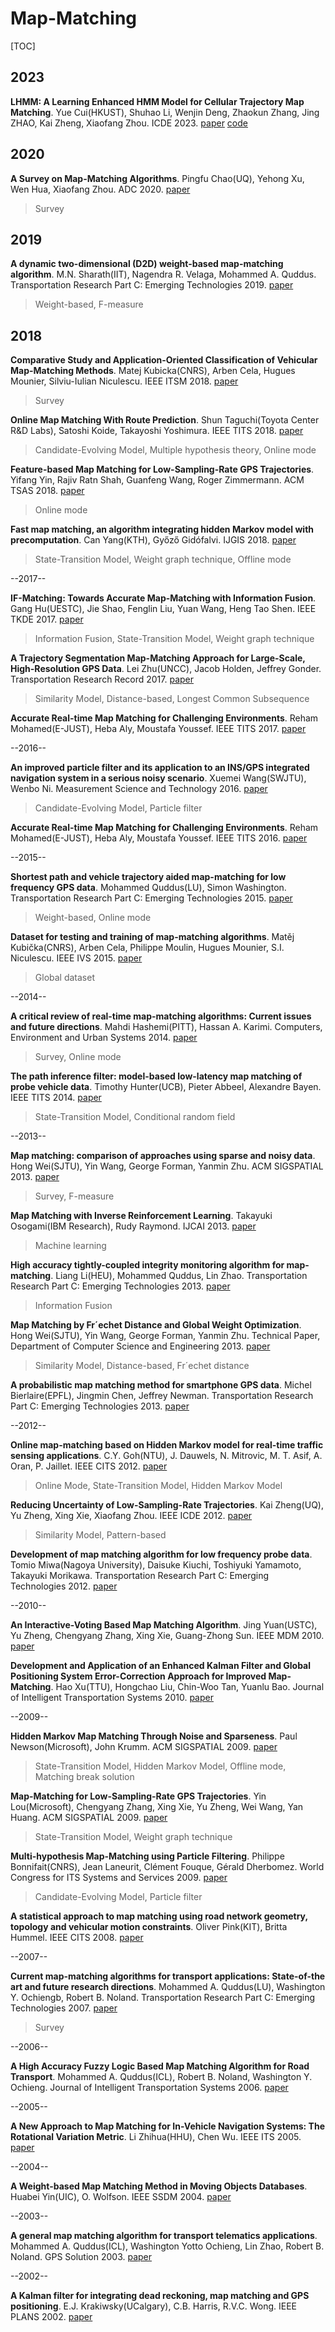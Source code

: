 # Map-Matching

[TOC]



## 2023

**LHMM: A Learning Enhanced HMM Model for Cellular Trajectory Map Matching**. Yue Cui(HKUST), Shuhao Li, Wenjin Deng, Zhaokun Zhang, Jing ZHAO, Kai Zheng, Xiaofang Zhou. ICDE 2023. [paper](https://ieeexplore.ieee.org/document/10184797/) [code](https://github.com/shiweijiezero/LHMM)

## 2020

**A Survey on Map-Matching Algorithms**. Pingfu Chao(UQ), Yehong Xu, Wen Hua, Xiaofang Zhou. ADC 2020. [paper](https://arxiv.org/abs/1910.13065) 

> Survey

## 2019

**A dynamic two-dimensional (D2D) weight-based map-matching algorithm**. M.N. Sharath(IIT), Nagendra R. Velaga, Mohammed A. Quddus. Transportation Research Part C: Emerging Technologies 2019. [paper](https://www.sciencedirect.com/science/article/pii/S0968090X18309525)

> Weight-based, F-measure

## 2018

**Comparative Study and Application-Oriented Classification of Vehicular Map-Matching Methods**. Matej Kubicka(CNRS), Arben Cela, Hugues Mounier, Silviu-Iulian Niculescu. IEEE ITSM 2018. [paper](https://ieeexplore.ieee.org/document/8344804)

> Survey

**Online Map Matching With Route Prediction**. Shun Taguchi(Toyota Center R&D Labs), Satoshi Koide, Takayoshi Yoshimura. IEEE TITS 2018. [paper](https://ieeexplore.ieee.org/document/8319924)

> Candidate-Evolving Model, Multiple hypothesis theory, Online mode

**Feature-based Map Matching for Low-Sampling-Rate GPS Trajectories**. Yifang Yin, Rajiv Ratn Shah, Guanfeng Wang, Roger Zimmermann. ACM TSAS 2018. [paper](https://dl.acm.org/doi/10.1145/3223049)

> Online mode

**Fast map matching, an algorithm integrating hidden Markov model with precomputation**. Can Yang(KTH), Győző Gidófalvi. IJGIS 2018. [paper](https://www.tandfonline.com/doi/abs/10.1080/13658816.2017.1400548?journalCode=tgis20)

> State-Transition Model, Weight graph technique, Offline mode

--2017--

**IF-Matching: Towards Accurate Map-Matching with Information Fusion**. Gang Hu(UESTC), Jie Shao, Fenglin Liu, Yuan Wang, Heng Tao Shen. IEEE TKDE 2017. [paper](https://ieeexplore.ieee.org/document/7590096)

> Information Fusion, State-Transition Model, Weight graph technique

**A Trajectory Segmentation Map-Matching Approach for Large-Scale, High-Resolution GPS Data**. Lei Zhu(UNCC), Jacob Holden, Jeffrey Gonder. Transportation Research Record 2017. [paper](https://www.researchgate.net/publication/314207447_A_Trajectory_Segmentation_Map-Matching_Approach_for_Large-Scale_High-Resolution_GPS_Data)

> Similarity Model, Distance-based, Longest Common Subsequence

**Accurate Real-time Map Matching for Challenging Environments**. Reham Mohamed(E-JUST), Heba Aly, Moustafa Youssef. IEEE TITS 2017. [paper](https://ieeexplore.ieee.org/document/7539689)

--2016--

**An improved particle filter and its application to an INS/GPS integrated navigation system in a serious noisy scenario**. Xuemei Wang(SWJTU), Wenbo Ni.  Measurement Science and Technology 2016. [paper](https://iopscience.iop.org/article/10.1088/0957-0233/27/9/095005)

> Candidate-Evolving Model, Particle filter

**Accurate Real-time Map Matching for Challenging Environments**. Reham Mohamed(E-JUST), Heba Aly, Moustafa Youssef. IEEE TITS 2016. [paper](https://ieeexplore.ieee.org/document/7539689)

--2015--

**Shortest path and vehicle trajectory aided map-matching for low frequency GPS data**. Mohammed Quddus(LU), Simon Washington. Transportation Research Part C: Emerging Technologies 2015. [paper](https://www.sciencedirect.com/science/article/pii/S0968090X15000728)

> Weight-based, Online mode

**Dataset for testing and training of map-matching algorithms**. Matěj Kubička(CNRS), Arben Cela, Philippe Moulin, Hugues Mounier, S.I. Niculescu. IEEE IVS 2015. [paper](https://ieeexplore.ieee.org/document/7225829)

> Global dataset

--2014--

**A critical review of real-time map-matching algorithms: Current issues and future directions**. Mahdi Hashemi(PITT), Hassan A. Karimi.  Computers, Environment and Urban
Systems 2014. [paper](https://www.sciencedirect.com/science/article/pii/S0198971514000908)

> Survey, Online mode

**The path inference filter: model-based low-latency map matching of probe vehicle data**. Timothy Hunter(UCB), Pieter Abbeel, Alexandre Bayen. IEEE TITS 2014. [paper](https://arxiv.org/abs/1109.1966)

> State-Transition Model, Conditional random field

--2013--

**Map matching: comparison of approaches using sparse and noisy data**. Hong Wei(SJTU), Yin Wang, George Forman, Yanmin Zhu. ACM SIGSPATIAL 2013. [paper](https://dl.acm.org/doi/10.1145/2525314.2525456)

> Survey, F-measure

**Map Matching with Inverse Reinforcement Learning**. Takayuki Osogami(IBM Research), Rudy Raymond. IJCAI 2013. [paper](https://dl.acm.org/doi/10.5555/2540128.2540495)

> Machine learning

**High accuracy tightly-coupled integrity monitoring algorithm for map-matching**. Liang Li(HEU), Mohammed Quddus, Lin Zhao. Transportation Research Part C: Emerging Technologies 2013. [paper](https://www.sciencedirect.com/science/article/abs/pii/S0968090X13001629)

> Information Fusion

**Map Matching by Fr´echet Distance and Global Weight Optimization**. Hong Wei(SJTU), Yin Wang, George Forman, Yanmin Zhu. Technical Paper, Department of Computer Science and Engineering 2013. [paper](https://citeseerx.ist.psu.edu/viewdoc/download?doi=10.1.1.716.7193&rep=rep1&type=pdf)

> Similarity Model, Distance-based, Fr´echet distance

**A probabilistic map matching method for smartphone GPS data**. Michel Bierlaire(EPFL), Jingmin Chen, Jeffrey Newman. Transportation Research Part C: Emerging Technologies 2013. [paper](https://www.sciencedirect.com/science/article/abs/pii/S0968090X12001064)

--2012--

**Online map-matching based on Hidden Markov model for real-time traffic sensing applications**. C.Y. Goh(NTU), J. Dauwels, N. Mitrovic, M. T. Asif, A. Oran, P. Jaillet. IEEE CITS 2012. [paper](https://ieeexplore.ieee.org/document/6338627)

> Online Mode, State-Transition Model, Hidden Markov Model

**Reducing Uncertainty of Low-Sampling-Rate Trajectories**. Kai Zheng(UQ), Yu Zheng, Xing Xie, Xiaofang Zhou. IEEE ICDE 2012. [paper](https://ieeexplore.ieee.org/document/6228163)

> Similarity Model, Pattern-based

**Development of map matching algorithm for low frequency probe data**. Tomio Miwa(Nagoya University), Daisuke Kiuchi, Toshiyuki Yamamoto, Takayuki Morikawa. Transportation Research Part C: Emerging Technologies 2012. [paper](https://www.sciencedirect.com/science/article/abs/pii/S0968090X12000071)

--2010--

**An Interactive-Voting Based Map Matching Algorithm**. Jing Yuan(USTC), Yu Zheng, Chengyang Zhang, Xing Xie, Guang-Zhong Sun. IEEE MDM 2010. [paper](https://ieeexplore.ieee.org/document/5489808)

**Development and Application of an Enhanced Kalman Filter and Global Positioning System Error-Correction Approach for Improved Map-Matching**. Hao Xu(TTU), Hongchao Liu, Chin-Woo Tan, Yuanlu Bao. Journal of Intelligent Transportation Systems 2010. [paper](https://www.tandfonline.com/doi/abs/10.1080/15472450903386013)

--2009--

**Hidden Markov Map Matching Through Noise and Sparseness**. Paul Newson(Microsoft), John Krumm. ACM SIGSPATIAL 2009. [paper](https://dl.acm.org/doi/10.1145/1653771.1653818)

> State-Transition Model, Hidden Markov Model, Offline mode, Matching break solution

**Map-Matching for Low-Sampling-Rate GPS Trajectories**. Yin Lou(Microsoft), Chengyang Zhang, Xing Xie, Yu Zheng, Wei Wang, Yan Huang. ACM SIGSPATIAL 2009. [paper](https://www.microsoft.com/en-us/research/publication/map-matching-for-low-sampling-rate-gps-trajectories/)

> State-Transition Model, Weight graph technique

**Multi-hypothesis Map-Matching using Particle Filtering**. Philippe Bonnifait(CNRS), Jean Laneurit, Clément Fouque, Gérald Dherbomez. World Congress for ITS Systems and
Services 2009. [paper](https://hal.archives-ouvertes.fr/hal-00445673/document)

> Candidate-Evolving Model, Particle filter

**A statistical approach to map matching using road network geometry, topology and vehicular motion constraints**. Oliver Pink(KIT), Britta Hummel. IEEE CITS 2008. [paper](https://ieeexplore.ieee.org/document/4732697)

--2007--

**Current map-matching algorithms for transport applications: State-of-the art and future research directions**. Mohammed A. Quddus(LU), Washington Y. Ochiengb, Robert B. Noland. Transportation Research Part C: Emerging Technologies 2007. [paper](https://www.sciencedirect.com/science/article/abs/pii/S0968090X07000265)

> Survey

--2006--

**A High Accuracy Fuzzy Logic Based Map Matching Algorithm for Road Transport**. Mohammed A. Quddus(ICL), Robert B. Noland, Washington Y. Ochieng. Journal of Intelligent Transportation Systems 2006. [paper](https://www.tandfonline.com/doi/abs/10.1080/15472450600793560)

--2005--

**A New Approach to Map Matching for In-Vehicle Navigation Systems: The Rotational Variation Metric**. Li Zhihua(HHU), Chen Wu. IEEE ITS 2005. [paper](https://ieeexplore.ieee.org/document/1520086)

--2004--

**A Weight-based Map Matching Method in Moving Objects Databases**. Huabei Yin(UIC), O. Wolfson. IEEE SSDM 2004. [paper](https://ieeexplore.ieee.org/document/1311248)

--2003--

**A general map matching algorithm for transport telematics applications**. Mohammed A. Quddus(ICL), Washington Yotto Ochieng, Lin Zhao, Robert B. Noland. GPS Solution 2003. [paper](https://link.springer.com/article/10.1007/s10291-003-0069-z)

--2002--

**A Kalman filter for integrating dead reckoning, map matching and GPS positioning**. E.J. Krakiwsky(UCalgary), C.B. Harris, R.V.C. Wong. IEEE PLANS 2002. [paper](https://ieeexplore.ieee.org/document/195464)

